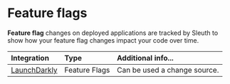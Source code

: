# Feature flags

**Feature flag** changes on deployed applications are tracked by Sleuth to show how your feature flag changes impact your code over time. 

| Integration | Type | Additional info... |
| :--- | :--- | :--- |
| [LaunchDarkly](launchdarkly.md) | Feature Flags | Can be used a change source.  |



